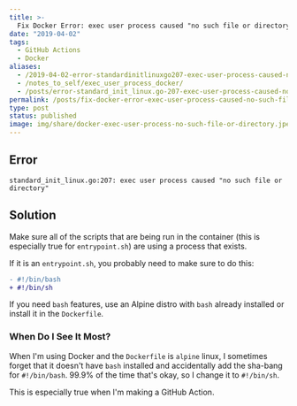 ```yaml
---
title: >-
  Fix Docker Error: exec user process caused "no such file or directory"
date: "2019-04-02"
tags:
  - GitHub Actions
  - Docker
aliases:
  - /2019-04-02-error-standardinitlinuxgo207-exec-user-process-caused-no-such-file-or-directory/
  - /notes_to_self/exec_user_process_docker/
  - /posts/error-standard_init_linux.go-207-exec-user-process-caused-no-such-file-or-directory/
permalink: /posts/fix-docker-error-exec-user-process-caused-no-such-file-or-directory/
type: post
status: published
image: img/share/docker-exec-user-process-no-such-file-or-directory.jpeg
---
```


## Error

```shell
standard_init_linux.go:207: exec user process caused "no such file or directory"
```

## Solution

Make sure all of the scripts that are being run in the container (this is especially true for `entrypoint.sh`) are using a process that exists.

If it is an `entrypoint.sh`, you probably need to make sure to do this:

```diff
- #!/bin/bash
+ #!/bin/sh
```

If you need `bash` features, use an Alpine distro with `bash` already installed or install it in the `Dockerfile`.

### When Do I See It Most?

When I'm using Docker and the `Dockerfile` is `alpine` linux, I sometimes forget that it doesn't have `bash` installed and accidentally add the sha-bang for `#!/bin/bash`. 99.9% of the time that's okay, so I change it to `#!/bin/sh`.

This is especially true when I'm making a GitHub Action.
